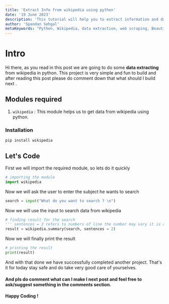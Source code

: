 ```yaml
---
title: 'Extract Info from wikipedia using python'
date: '19 June 2023'
description: 'This tutorial will help you to extract information and data from the good old trusty Wikipedia using the Python programming language.'
author: 'Spandan Sehgal'
metaKeywords: "Python, Wikipedia, data extraction, web scraping, BeautifulSoup, programming, tutorial, open-source, software, development, exrtact data from wikipedia, extract data from wikipedia using python"
---
```


# Intro

Hi there, as you read in this post we are going to do some **data extracting** from wikipedia in python. This project is very simple and fun to build and after reading this post please do comment down that what should I build next .

## Modules required

1. `wikipedia` : This module helps us to get data from wikipedia using python.

### Installation

```script
pip install wikipedia
```

## Let's Code

First we will import the required module, so lets do it quickly

```python
# importing the module
import wikipedia
```

Now we will ask the user to enter the subject he wants to search

```python
search = input("What do you want to search ? \n")
```

Now we will use the input to search data from wikipedia

```python
# finding result for the search
''' sentences = 2 refers to numbers of line the number may vary it is according to you '''
result = wikipedia.summary(search, sentences = 2)
```

Now we will finally print the result

```python
# printing the result
print(result)
```

And with that done we have successfully completed another project.
That's it for today stay safe and do take very good care of yourselves.

#### And pls do comment what can I make I next post and feel free to ask/suggest something in the comments section.

#### Happy Coding !

